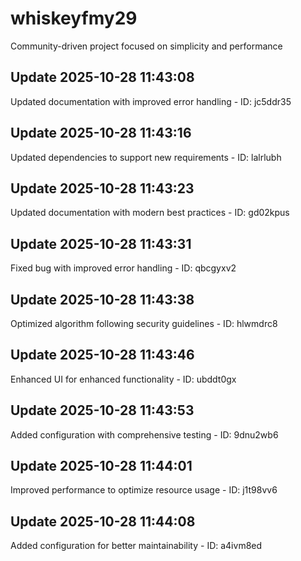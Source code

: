 # whiskeyfmy29
Community-driven project focused on simplicity and performance

## Update 2025-10-28 11:43:08
Updated documentation with improved error handling - ID: jc5ddr35


## Update 2025-10-28 11:43:16
Updated dependencies to support new requirements - ID: lalrlubh


## Update 2025-10-28 11:43:23
Updated documentation with modern best practices - ID: gd02kpus


## Update 2025-10-28 11:43:31
Fixed bug with improved error handling - ID: qbcgyxv2


## Update 2025-10-28 11:43:38
Optimized algorithm following security guidelines - ID: hlwmdrc8


## Update 2025-10-28 11:43:46
Enhanced UI for enhanced functionality - ID: ubddt0gx


## Update 2025-10-28 11:43:53
Added configuration with comprehensive testing - ID: 9dnu2wb6


## Update 2025-10-28 11:44:01
Improved performance to optimize resource usage - ID: j1t98vv6


## Update 2025-10-28 11:44:08
Added configuration for better maintainability - ID: a4ivm8ed

